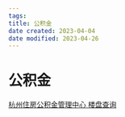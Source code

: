```yaml
---
tags:
title: 公积金
date created: 2023-04-04
date modified: 2023-04-26
---
```


# 公积金

[杭州住房公积金管理中心 楼盘查询](http://gjj.hangzhou.gov.cn/col/col1598691/index.html)
